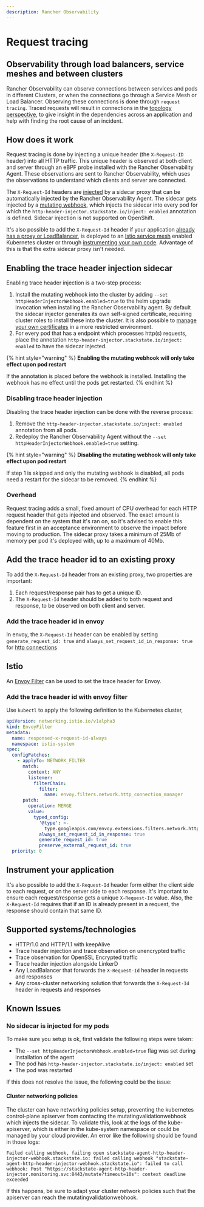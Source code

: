 ```yaml
---
description: Rancher Observability
---
```


# Request tracing

## Observability through load balancers, service meshes and between clusters

Rancher Observability can observe connections between services and pods in different Clusters, or when the connections go through a Service Mesh or Load Balancer. Observing these connections is done through `request tracing`. Traced requests will result in connections in the [topology perspective](/use/views/k8s-topology-perspective.md), to give insight in the dependencies across an application and help with finding the root cause of an incident.

## How does it work

Request tracing is done by injecting a unique header (the `X-Request-ID` header) into all HTTP traffic. This unique header is observed at both client and server through an eBPF probe installed with the Rancher Observability Agent. These observations are sent to Rancher Observability, which uses the observations to understand which clients and server are connected.

The `X-Request-Id` headers are [injected](#enabling-the-trace-header-injection-sidecar) by a sidecar proxy that can be automatically injected by the Rancher Observability Agent. The sidecar gets injected by a [mutating webhook](https://kubernetes.io/docs/reference/access-authn-authz/admission-controllers/#mutatingadmissionwebhook), which injects the sidecar into every pod for which the `http-header-injector.stackstate.io/inject: enabled` annotation is defined. Sidecar injection is not supported on OpenShift. 

It's also possible to add the `X-Request-Id` header if your application [already has a proxy or LoadBalancer](#add-the-trace-header-id-to-an-existing-proxy), is deployed to an [Istio service mesh](#add-the-trace-header-id-with-envoy-filter) enabled Kubernetes cluster or through [instrumenting your own code](#instrument-your-application). Advantage of this is that the extra sidecar proxy isn't needed.

## Enabling the trace header injection sidecar

Enabling trace header injection is a two-step process:

 1. Install the mutating webhook into the cluster by adding `--set httpHeaderInjectorWebhook.enabled=true` to the helm upgrade invocation when installing the Rancher Observability agent. By default the sidecar injector generates its own self-signed certificate, requiring cluster roles to install these into the cluster. It is also possible to [manage your own certificates](/setup/agent/k8sTs-agent-request-tracing-certificates.md) in a more restricted environment.
 2. For every pod that has a endpoint which processes http(s) requests, place the annotation `http-header-injector.stackstate.io/inject: enabled` to have the sidecar injected.

{% hint style="warning" %}
**Enabling the mutating webhook will only take effect upon pod restart**

If the annotation is placed before the webhook is installed. Installing the webhook has no effect until the pods get restarted.
{% endhint %}

### Disabling trace header injection

Disabling the trace header injection can be done with the reverse process:

1. Remove the `http-header-injector.stackstate.io/inject: enabled` annotation from all pods.
2. Redeploy the Rancher Observability Agent without the `--set httpHeaderInjectorWebhook.enabled=true` setting. 

{% hint style="warning" %}
**Disabling the mutating webhook will only take effect upon pod restart**

If step 1 is skipped and only the mutating webhook is disabled, all pods need a restart for the sidecar to be removed. 
{% endhint %}

### Overhead

Request tracing adds a small, fixed amount of CPU overhead for each HTTP request header that gets injected and observed. The exact amount is dependent on the system that it's ran on, so it's advised to enable this feature first in an acceptance environment to observe the impact before moving to production. The sidecar proxy takes a minimum of 25Mb of memory per pod it's deployed with, up to a maximum of 40Mb.   

## Add the trace header id to an existing proxy

To add the `X-Request-Id` header from an existing proxy, two properties are important:

1. Each request/response pair has to get a unique ID.
2. The `X-Request-Id` header should be added to both request and response, to be observed on both client and server.

### Add the trace header id in envoy

In envoy, the `X-Request-Id` header can be enabled by setting `generate_request_id: true` and `always_set_request_id_in_response: true` for [http connections](https://www.envoyproxy.io/docs/envoy/latest/api-v3/extensions/filters/network/http_connection_manager/v3/http_connection_manager.proto)

## Istio

An [Envoy Filter](https://istio.io/latest/docs/reference/config/networking/envoy-filter/) can be used to set the trace header for Envoy.

### Add the trace header id with envoy filter

Use `kubectl` to apply the following definition to the Kubernetes cluster,

```yaml
apiVersion: networking.istio.io/v1alpha3
kind: EnvoyFilter
metadata:
  name: responsed-x-request-id-always
  namespace: istio-system
spec:
  configPatches:
    - applyTo: NETWORK_FILTER
      match:
        context: ANY
        listener:
          filterChain:
            filter:
              name: envoy.filters.network.http_connection_manager
      patch:
        operation: MERGE
        value:
          typed_config:
            '@type': >-
              type.googleapis.com/envoy.extensions.filters.network.http_connection_manager.v3.HttpConnectionManager
            always_set_request_id_in_response: true
            generate_request_id: true
            preserve_external_request_id: true
  priority: 0
```


## Instrument your application

It's also possible to add the `X-Request-Id` header form either the client side to each request, or on the server side to each response. It's important to ensure each request/response gets a unique `X-Request-Id` value. Also, the `X-Request-Id` requires that if an ID is already present in a request, the response should contain that same ID.

## Supported systems/technologies

- HTTP/1.0 and HTTP/1.1 with keepAlive
- Trace header injection and trace observation on unencrypted traffic 
- Trace observation for OpenSSL Encrypted traffic
- Trace header injection alongside LinkerD
- Any LoadBalancer that forwards the `X-Request-Id` header in requests and responses
- Any cross-cluster networking solution that forwards the `X-Request-Id` header in requests and responses

## Known Issues

### No sidecar is injected for my pods

To make sure you setup is ok, first validate the following steps were taken:
- The `--set httpHeaderInjectorWebhook.enabled=true` flag was set during installation of the agent
- The pod has `http-header-injector.stackstate.io/inject: enabled` set
- The pod was restarted

If this does not resolve the issue, the following could be the issue:

#### Cluster networking policies

The cluster can have networking policies setup, preventing the kubernetes control-plane apiserver from contacting the mutatingvalidationwebhook which injects the sidecar. To validate this, look at the logs of the kube-apiserver, which is either in the kube-system namespace or could be managed by your cloud provider. An error like the following should be found in those logs: 

```
Failed calling webhook, failing open stackstate-agent-http-header-injector-webhook.stackstate.io: failed calling webhook "stackstate-agent-http-header-injector-webhook.stackstate.io": failed to call webhook: Post "https://stackstate-agent-http-header-injector.monitoring.svc:8443/mutate?timeout=10s": context deadline exceeded
```

If this happens, be sure to adapt your cluster network policies such that the apiserver can reach the mutatingvalidationwebhook.